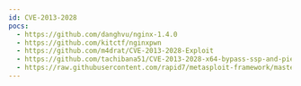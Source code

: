 ```yaml
---
id: CVE-2013-2028
pocs:
  - https://github.com/danghvu/nginx-1.4.0
  - https://github.com/kitctf/nginxpwn
  - https://github.com/m4drat/CVE-2013-2028-Exploit
  - https://github.com/tachibana51/CVE-2013-2028-x64-bypass-ssp-and-pie-PoC
  - https://raw.githubusercontent.com/rapid7/metasploit-framework/master/modules/exploits/linux/http/nginx_chunked_size.rb
---
```


